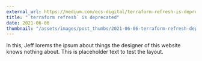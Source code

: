 ```yaml
---
external_url: https://medium.com/ecs-digital/terraform-refresh-is-deprecated-fd3418552da2
title: "`terraform refresh` is deprecated"
date: 2021-06-06
thumbnail: "/assets/images/post_thumbs/2021-06-06-terraform-refresh-deprecated.webp"
---
```


In this, Jeff lorems the ipsum about things the designer of this website knows nothing about. This is placeholder text to test the layout.